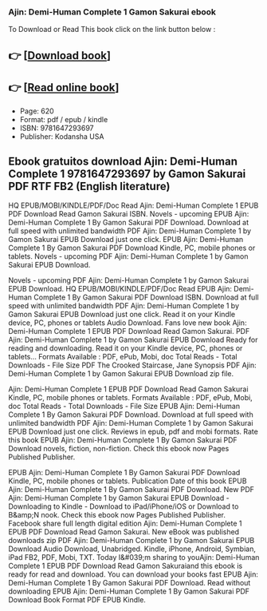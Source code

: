 ### Ajin: Demi-Human Complete 1 Gamon Sakurai ebook

To Download or Read This book click on the link button below :

## 👉  [**[Download book](http://filesbooks.info/download.php?group=book&from=github.com&id=720328&lnk=1081 "Download book")**]

## 👉  [**[Read online book](http://filesbooks.info/download.php?group=book&from=github.com&id=720328&lnk=1081 "Read online book")**]


* Page: 620
* Format: pdf / epub / kindle
* ISBN: 9781647293697
* Publisher: Kodansha USA



## Ebook gratuitos download Ajin: Demi-Human Complete 1 9781647293697 by Gamon Sakurai PDF RTF FB2 (English literature)


HQ EPUB/MOBI/KINDLE/PDF/Doc Read Ajin: Demi-Human Complete 1 EPUB PDF Download Read Gamon Sakurai ISBN. Novels - upcoming EPUB Ajin: Demi-Human Complete 1 By Gamon Sakurai PDF Download. Download at full speed with unlimited bandwidth PDF Ajin: Demi-Human Complete 1 by Gamon Sakurai EPUB Download just one click. EPUB Ajin: Demi-Human Complete 1 By Gamon Sakurai PDF Download Kindle, PC, mobile phones or tablets. Novels - upcoming PDF Ajin: Demi-Human Complete 1 by Gamon Sakurai EPUB Download.

Novels - upcoming PDF Ajin: Demi-Human Complete 1 by Gamon Sakurai EPUB Download. HQ EPUB/MOBI/KINDLE/PDF/Doc Read EPUB Ajin: Demi-Human Complete 1 By Gamon Sakurai PDF Download ISBN. Download at full speed with unlimited bandwidth PDF Ajin: Demi-Human Complete 1 by Gamon Sakurai EPUB Download just one click. Read it on your Kindle device, PC, phones or tablets Audio Download. Fans love new book Ajin: Demi-Human Complete 1 EPUB PDF Download Read Gamon Sakurai. PDF Ajin: Demi-Human Complete 1 by Gamon Sakurai EPUB Download Ready for reading and downloading. Read it on your Kindle device, PC, phones or tablets... Formats Available : PDF, ePub, Mobi, doc Total Reads - Total Downloads - File Size PDF The Crooked Staircase, Jane Synopsis PDF Ajin: Demi-Human Complete 1 by Gamon Sakurai EPUB Download zip file.

Ajin: Demi-Human Complete 1 EPUB PDF Download Read Gamon Sakurai Kindle, PC, mobile phones or tablets. Formats Available : PDF, ePub, Mobi, doc Total Reads - Total Downloads - File Size EPUB Ajin: Demi-Human Complete 1 By Gamon Sakurai PDF Download. Download at full speed with unlimited bandwidth PDF Ajin: Demi-Human Complete 1 by Gamon Sakurai EPUB Download just one click. Reviews in epub, pdf and mobi formats. Rate this book EPUB Ajin: Demi-Human Complete 1 By Gamon Sakurai PDF Download novels, fiction, non-fiction. Check this ebook now Pages Published Publisher.

EPUB Ajin: Demi-Human Complete 1 By Gamon Sakurai PDF Download Kindle, PC, mobile phones or tablets. Publication Date of this book EPUB Ajin: Demi-Human Complete 1 By Gamon Sakurai PDF Download. New PDF Ajin: Demi-Human Complete 1 by Gamon Sakurai EPUB Download - Downloading to Kindle - Download to iPad/iPhone/iOS or Download to B&amp;amp;N nook. Check this ebook now Pages Published Publisher. Facebook share full length digital edition Ajin: Demi-Human Complete 1 EPUB PDF Download Read Gamon Sakurai. New eBook was published downloads zip PDF Ajin: Demi-Human Complete 1 by Gamon Sakurai EPUB Download Audio Download, Unabridged. Kindle, iPhone, Android, Symbian, iPad FB2, PDF, Mobi, TXT. Today I&amp;#039;m sharing to youAjin: Demi-Human Complete 1 EPUB PDF Download Read Gamon Sakuraiand this ebook is ready for read and download. You can download your books fast EPUB Ajin: Demi-Human Complete 1 By Gamon Sakurai PDF Download. Read without downloading EPUB Ajin: Demi-Human Complete 1 By Gamon Sakurai PDF Download Book Format PDF EPUB Kindle.





